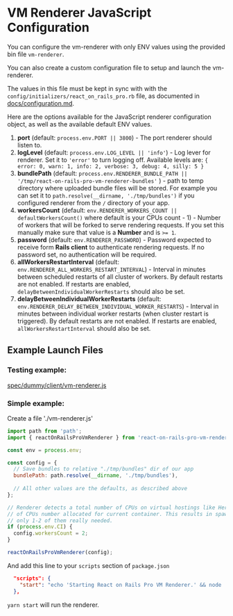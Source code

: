 # VM Renderer JavaScript Configuration

You can configure the vm-renderer with only ENV values using the provided bin file `vm-renderer`.

You can also create a custom configuration file to setup and launch the vm-renderer.

The values in this file must be kept in sync with with the `config/initializers/react_on_rails_pro.rb` file, as documented in [docs/configuration.md](../configuration.md).

Here are the options available for the JavaScript renderer configuration object, as well as the available default ENV values.

1. **port** (default: `process.env.PORT || 3800`) - The port renderer should listen to.
1. **logLevel** (default: `process.env.LOG_LEVEL || 'info'`) - Log lever for renderer. Set it to `'error'` to turn logging off. Available levels are: `{ error: 0, warn: 1, info: 2, verbose: 3, debug: 4, silly: 5 }`
1. **bundlePath** (default: `process.env.RENDERER_BUNDLE_PATH || '/tmp/react-on-rails-pro-vm-renderer-bundles'` ) - path to temp directory where uploaded bundle files will be stored. For example you can set it to `path.resolve(__dirname, './tmp/bundles')` if you configured renderer from the `/` directory of your app. 
1. **workersCount** (default: `env.RENDERER_WORKERS_COUNT || defaultWorkersCount()` where default is your CPUs count - 1) - Number of workers that will be forked to serve rendering requests. If you set this manually make sure that value is a **Number** and is `>= 1`.
1. **password** (default: `env.RENDERER_PASSWORD`) - Password expected to receive form **Rails client** to authenticate rendering requests. If no password set, no authentication will be required.
1. **allWorkersRestartInterval** (default: `env.RENDERER_ALL_WORKERS_RESTART_INTERVAL`) - Interval in minutes between scheduled restarts of all cluster of workers. By default restarts are not enabled. If restarts are enabled, `delayBetweenIndividualWorkerRestarts` should also be set.
1. **delayBetweenIndividualWorkerRestarts** (default: `env.RENDERER_DELAY_BETWEEN_INDIVIDUAL_WORKER_RESTARTS`) - Interval in minutes between individual worker restarts (when cluster restart is triggered). By default restarts are not enabled. If restarts are enabled, `allWorkersRestartInterval` should also be set.

## Example Launch Files

### Testing example: 

[spec/dummy/client/vm-renderer.js](../../spec/dummy/client/vm-renderer.js)

### Simple example:

Create a file './vm-renderer.js'
```js
import path from 'path';
import { reactOnRailsProVmRenderer } from 'react-on-rails-pro-vm-renderer';

const env = process.env;

const config = {
  // Save bundles to relative "./tmp/bundles" dir of our app 
  bundlePath: path.resolve(__dirname, './tmp/bundles'), 
  
  // All other values are the defaults, as described above 
};

// Renderer detects a total number of CPUs on virtual hostings like Heroku or CircleCI instead
// of CPUs number allocated for current container. This results in spawning many workers while
// only 1-2 of them really needed.
if (process.env.CI) {
  config.workersCount = 2;
}

reactOnRailsProVmRenderer(config);

```

And add this line to your `scripts` section of `package.json`

```json
  "scripts": {
    "start": "echo 'Starting React on Rails Pro VM Renderer.' && node ./vm-renderer.js"
  },
```

`yarn start` will run the renderer.
